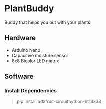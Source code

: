 # PlantBuddy

Buddy that helps you out with your plants

## Hardware

- Arduino Nano
- Capacitive moisture sensor
- 8x8 Bicolor LED matrix 

## Software



### Install Dependencies

> pip install adafruit-circuitpython-ht16k33

